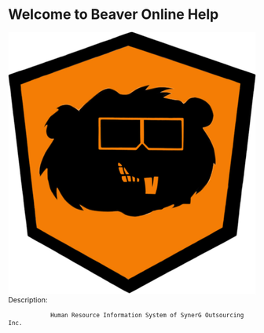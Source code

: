 # Welcome to Beaver Online Help
![Screenshot](img/beaver.jpg)
	Description: 

				Human Resource Information System of SynerG Outsourcing Inc.